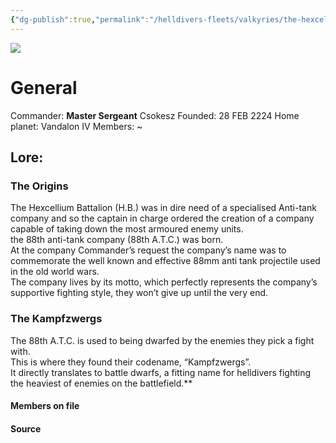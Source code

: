 ```yaml
---
{"dg-publish":true,"permalink":"/helldivers-fleets/valkyries/the-hexcellium/the-88th-anti-tank-company/","noteIcon":"","created":"2024-03-22T23:35:43.834+01:00","updated":"2024-03-23T23:27:26.497+01:00"}
---
```


![](https://lh7-us.googleusercontent.com/DKEUiwSp1uy7qKP1BBJFdl7RjzuP2aOELj8Z5t5wqlECB3O5QAPMscQi7V5bQGliW8F5fuWiml8_ciAafP2OCMjG2N2tL_UmtRRbyCcUUllw4piX-KmzqwfC_xPCXXvQ0T4Xmo7DvM1qQ988pkZn0A)

# General
Commander: **Master Sergeant** Csokesz
Founded: 28 FEB 2224
Home planet: Vandalon IV
Members: ~


## Lore:
### The Origins

The Hexcellium Battalion (H.B.) was in dire need of a specialised Anti-tank company and so the captain in charge ordered the creation of a company capable of taking down the most armoured enemy units.  
the 88th anti-tank company (88th A.T.C.) was born.  
At the company Commander’s request the company’s name was to commemorate the well known and effective 88mm anti tank projectile used in the old world wars.  
The company lives by its motto, which perfectly represents the company’s supportive fighting style, they won’t give up until the very end.

### The Kampfzwergs

The 88th A.T.C. is used to being dwarfed by the enemies they pick a fight with.  
This is where they found their codename, “Kampfzwergs”.  
It directly translates to battle dwarfs, a fitting name for helldivers fighting the heaviest of enemies on the battlefield.**

#### Members on file

#### Source